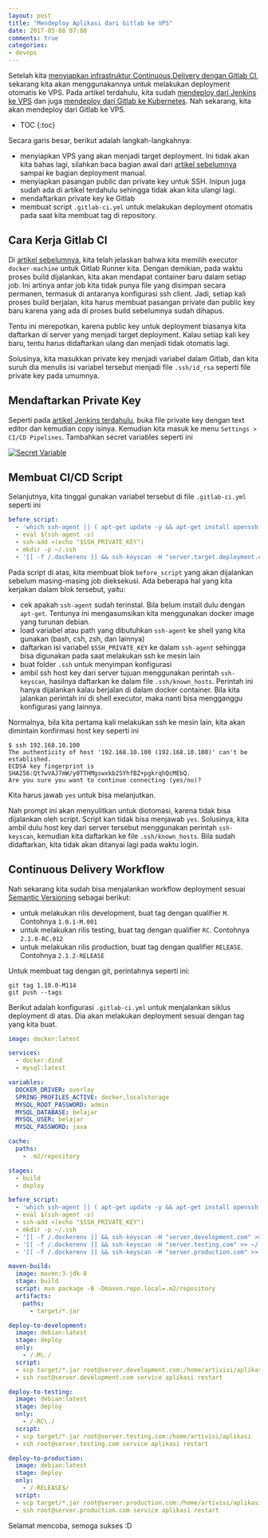 ```yaml
---
layout: post
title: "Mendeploy Aplikasi dari Gitlab ke VPS"
date: 2017-05-08 07:00
comments: true
categories:
- devops
---
```


Setelah kita [menyiapkan infrastruktur Continuous Delivery dengan Gitlab CI](http://software.endy.muhardin.com/devops/instalasi-gitlab-runner-autoscale/), sekarang kita akan menggunakannya untuk melakukan deployment otomatis ke VPS. Pada artikel terdahulu, kita sudah [mendeploy dari Jenkins ke VPS](http://software.endy.muhardin.com/java/deploy-jenkins-vps/) dan juga [mendeploy dari Gitlab ke Kubernetes](http://software.endy.muhardin.com/devops/gitlab-ci-kubernetes-gke/). Nah sekarang, kita akan mendeploy dari Gitlab ke VPS.

* TOC
{:toc}

<!--more-->

Secara garis besar, berikut adalah langkah-langkahnya:

* menyiapkan VPS yang akan menjadi target deployment. Ini tidak akan kita bahas lagi, silahkan baca bagian awal dari [artikel sebelumnya](http://software.endy.muhardin.com/java/deploy-jenkins-vps/) sampai ke bagian deployment manual.
* menyiapkan pasangan public dan private key untuk SSH. Inipun juga sudah ada di artikel terdahulu sehingga tidak akan kita ulangi lagi.
* mendaftarkan private key ke Gitlab
* membuat script `.gitlab-ci.yml` untuk melakukan deployment otomatis pada saat kita membuat tag di repository.


## Cara Kerja Gitlab CI ##

Di [artikel sebelumnya](http://software.endy.muhardin.com/devops/instalasi-gitlab-runner-autoscale/), kita telah jelaskan bahwa kita memilih executor `docker-machine` untuk Gitlab Runner kita. Dengan demikian, pada waktu proses build dijalankan, kita akan mendapat container baru dalam setiap job. Ini artinya antar job kita tidak punya file yang disimpan secara permanen, termasuk di antaranya konfigurasi ssh client. Jadi, setiap kali proses build berjalan, kita harus membuat pasangan private dan public key baru karena yang ada di proses build sebelumnya sudah dihapus.

Tentu ini merepotkan, karena public key untuk deployment biasanya kita daftarkan di server yang menjadi target deployment. Kalau setiap kali key baru, tentu harus didaftarkan ulang dan menjadi tidak otomatis lagi.

Solusinya, kita masukkan private key menjadi variabel dalam Gitlab, dan kita suruh dia menulis isi variabel tersebut menjadi file `.ssh/id_rsa` seperti file private key pada umumnya.

<a name="mendaftarkan-private-key"></a>
## Mendaftarkan Private Key ##

Seperti pada [artikel Jenkins terdahulu](http://software.endy.muhardin.com/java/deploy-jenkins-vps/), buka file private key dengan text editor dan kemudian copy isinya. Kemudian kita masuk ke menu `Settings > CI/CD Pipelines`. Tambahkan secret variables seperti ini

[![Secret Variable]({{site.url}}/images/uploads/2017/gitlab-ci/ssh-private-key.png)]({{site.url}}/images/uploads/2017/gitlab-ci/ssh-private-key.png)

## Membuat CI/CD Script ##

Selanjutnya, kita tinggal gunakan variabel tersebut di file `.gitlab-ci.yml` seperti ini

```yml
before_script:
  - 'which ssh-agent || ( apt-get update -y && apt-get install openssh-client -y )'
  - eval $(ssh-agent -s)
  - ssh-add <(echo "$SSH_PRIVATE_KEY")
  - mkdir -p ~/.ssh
  - '[[ -f /.dockerenv ]] && ssh-keyscan -H "server.target.deployment.com" > ~/.ssh/known_hosts'
```

Pada script di atas, kita membuat blok `before_script` yang akan dijalankan sebelum masing-masing job dieksekusi. Ada beberapa hal yang kita kerjakan dalam blok tersebut, yaitu:

* cek apakah `ssh-agent` sudah terinstal. Bila belum install dulu dengan `apt-get`. Tentunya ini mengasumsikan kita menggunakan docker image yang turunan debian.
* load variabel atau path yang dibutuhkan `ssh-agent` ke shell yang kita gunakan (bash, csh, zsh, dan lainnya)
* daftarkan isi variabel `$SSH_PRIVATE_KEY` ke dalam `ssh-agent` sehingga bisa digunakan pada saat melakukan ssh ke mesin lain
* buat folder `.ssh` untuk menyimpan konfigurasi
* ambil ssh host key dari server tujuan menggunakan perintah `ssh-keyscan`, hasilnya daftarkan ke dalam file `.ssh/known_hosts`. Perintah ini hanya dijalankan kalau berjalan di dalam docker container. Bila kita jalankan perintah ini di shell executor, maka nanti bisa mengganggu konfigurasi yang lainnya.

Normalnya, bila kita pertama kali melakukan ssh ke mesin lain, kita akan dimintain konfirmasi host key seperti ini

```
$ ssh 192.168.10.100
The authenticity of host '192.168.10.100 (192.168.10.100)' can't be established.
ECDSA key fingerprint is SHA256:Qt7wVAJ7mW/y0TTHMgswxkb2SYhfBZ+pgkrqhQcMEbQ.
Are you sure you want to continue connecting (yes/no)?
```

Kita harus jawab `yes` untuk bisa melanjutkan.

Nah prompt ini akan menyulitkan untuk diotomasi, karena tidak bisa dijalankan oleh script. Script kan tidak bisa menjawab `yes`. Solusinya, kita ambil dulu host key dari server tersebut menggunakan perintah `ssh-keyscan`, kemudian kita daftarkan ke file `.ssh/known_hosts`. Bila sudah didaftarkan, kita tidak akan ditanyai lagi pada waktu login.

<a name="continuous-delivery-workflow"></a>
## Continuous Delivery Workflow ##

Nah sekarang kita sudah bisa menjalankan workflow deployment sesuai [Semantic Versioning](http://semver.org/) sebagai berikut:

* untuk melakukan rilis development, buat tag dengan qualifier `M`. Contohnya `1.0.1-M.001`
* untuk melakukan rilis testing, buat tag dengan qualifier `RC`. Contohnya `2.1.0-RC.012`
* untuk melakukan rilis production, buat tag dengan qualifier `RELEASE`. Contohnya `2.1.2-RELEASE`

Untuk membuat tag dengan git, perintahnya seperti ini:

```
git tag 1.10.0-M114
git push --tags
```

Berikut adalah konfigurasi `.gitlab-ci.yml` untuk menjalankan siklus deployment di atas. Dia akan melakukan deployment sesuai dengan tag yang kita buat.


```yml
image: docker:latest

services:
  - docker:dind
  - mysql:latest

variables:
  DOCKER_DRIVER: overlay
  SPRING_PROFILES_ACTIVE: docker,localstorage
  MYSQL_ROOT_PASSWORD: admin
  MYSQL_DATABASE: belajar
  MYSQL_USER: belajar
  MYSQL_PASSWORD: java

cache:
  paths:
    - .m2/repository

stages:
  - build
  - deploy

before_script:
  - 'which ssh-agent || ( apt-get update -y && apt-get install openssh-client -y )'
  - eval $(ssh-agent -s)
  - ssh-add <(echo "$SSH_PRIVATE_KEY")
  - mkdir -p ~/.ssh
  - '[[ -f /.dockerenv ]] && ssh-keyscan -H "server.development.com" >> ~/.ssh/known_hosts'
  - '[[ -f /.dockerenv ]] && ssh-keyscan -H "server.testing.com" >> ~/.ssh/known_hosts'
  - '[[ -f /.dockerenv ]] && ssh-keyscan -H "server.production.com" >> ~/.ssh/known_hosts'

maven-build:
  image: maven:3-jdk-8
  stage: build
  script: mvn package -B -Dmaven.repo.local=.m2/repository
  artifacts:
    paths:
      - target/*.jar

deploy-to-development:
  image: debian:latest
  stage: deploy
  only:
    - /-M\./
  script:
  - scp target/*.jar root@server.development.com:/home/artivisi/aplikasi
  - ssh root@server.development.com service aplikasi restart

deploy-to-testing:
  image: debian:latest
  stage: deploy
  only:
    - /-RC\./
  script:
  - scp target/*.jar root@server.testing.com:/home/artivisi/aplikasi
  - ssh root@server.testing.com service aplikasi restart

deploy-to-production:
  image: debian:latest
  stage: deploy
  only:
    - /-RELEASE$/
  script:
  - scp target/*.jar root@server.production.com:/home/artivisi/aplikasi
  - ssh root@server.production.com service aplikasi restart
```

Selamat mencoba, semoga sukses :D
